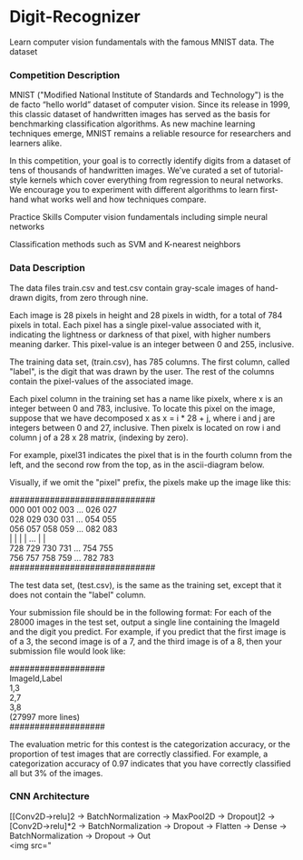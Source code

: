 # Digit-Recognizer
Learn computer vision fundamentals with the famous MNIST data.
The dataset 
### Competition Description </br>
</hr>

MNIST ("Modified National Institute of Standards and Technology") is the de facto “hello world” dataset of computer vision. Since its release in 1999, this classic dataset of handwritten images has served as the basis for benchmarking classification algorithms. As new machine learning techniques emerge, MNIST remains a reliable resource for researchers and learners alike.

In this competition, your goal is to correctly identify digits from a dataset of tens of thousands of handwritten images. We’ve curated a set of tutorial-style kernels which cover everything from regression to neural networks. We encourage you to experiment with different algorithms to learn first-hand what works well and how techniques compare.

Practice Skills
Computer vision fundamentals including simple neural networks

Classification methods such as SVM and K-nearest neighbors

### Data Description
</hr>
The data files train.csv and test.csv contain gray-scale images of hand-drawn digits, from zero through nine.

Each image is 28 pixels in height and 28 pixels in width, for a total of 784 pixels in total. Each pixel has a single pixel-value associated with it, indicating the lightness or darkness of that pixel, with higher numbers meaning darker. This pixel-value is an integer between 0 and 255, inclusive.

The training data set, (train.csv), has 785 columns. The first column, called "label", is the digit that was drawn by the user. The rest of the columns contain the pixel-values of the associated image.

Each pixel column in the training set has a name like pixelx, where x is an integer between 0 and 783, inclusive. To locate this pixel on the image, suppose that we have decomposed x as x = i * 28 + j, where i and j are integers between 0 and 27, inclusive. Then pixelx is located on row i and column j of a 28 x 28 matrix, (indexing by zero).

For example, pixel31 indicates the pixel that is in the fourth column from the left, and the second row from the top, as in the ascii-diagram below.

Visually, if we omit the "pixel" prefix, the pixels make up the image like this:

#############################</br>
000 001 002 003 ... 026 027</br>
028 029 030 031 ... 054 055</br>
056 057 058 059 ... 082 083</br>
 |   |   |   |  ...  |   |</br>
728 729 730 731 ... 754 755</br>
756 757 758 759 ... 782 783</br>
#############################</br>

The test data set, (test.csv), is the same as the training set, except that it does not contain the "label" column.

Your submission file should be in the following format: For each of the 28000 images in the test set, output a single line containing the ImageId and the digit you predict. For example, if you predict that the first image is of a 3, the second image is of a 7, and the third image is of a 8, then your submission file would look like:</br>

###################</br>
ImageId,Label</br>
1,3</br>
2,7</br>
3,8 </br>
(27997 more lines)</br>
###################</br>

The evaluation metric for this contest is the categorization accuracy, or the proportion of test images that are correctly classified. For example, a categorization accuracy of 0.97 indicates that you have correctly classified all but 3% of the images.

### CNN Architecture</br>
[[Conv2D->relu]2 -> BatchNormalization -> MaxPool2D -> Dropout]2 -> [Conv2D->relu]*2 -> BatchNormalization -> Dropout -> Flatten -> Dense -> BatchNormalization -> Dropout -> Out
</br>
<img src="
